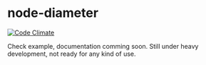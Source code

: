 # node-diameter

[![Code Climate](https://codeclimate.com/github/node-diameter/node-diameter/badges/gpa.svg)](https://codeclimate.com/github/node-diameter/node-diameter)

Check example, documentation comming soon. Still under heavy development, not ready for any kind of use. 